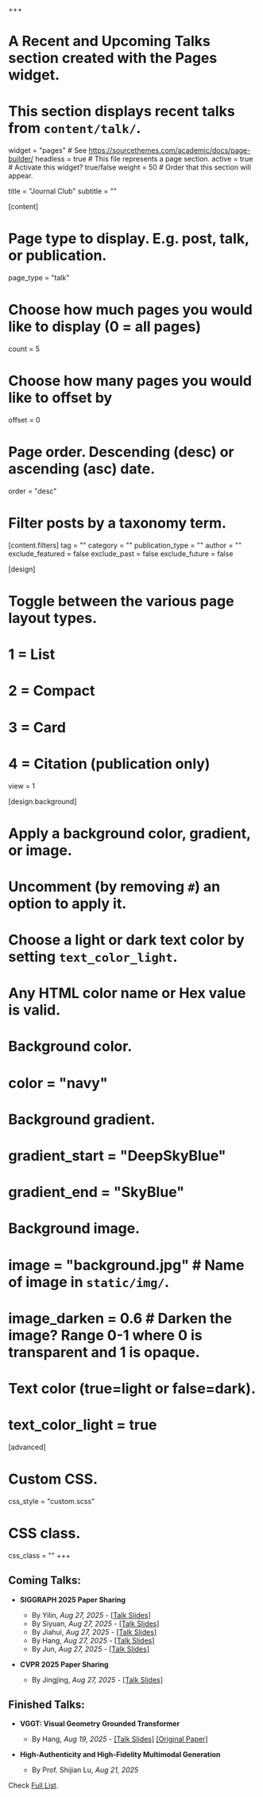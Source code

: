 +++
# A Recent and Upcoming Talks section created with the Pages widget.
# This section displays recent talks from `content/talk/`.

widget = "pages"  # See https://sourcethemes.com/academic/docs/page-builder/
headless = true  # This file represents a page section.
active = true  # Activate this widget? true/false
weight = 50  # Order that this section will appear.

title = "Journal Club"
subtitle = ""

[content]
  # Page type to display. E.g. post, talk, or publication.
  page_type = "talk"
  
  # Choose how much pages you would like to display (0 = all pages)
  count = 5
  
  # Choose how many pages you would like to offset by
  offset = 0

  # Page order. Descending (desc) or ascending (asc) date.
  order = "desc"

  # Filter posts by a taxonomy term.
  [content.filters]
    tag = ""
    category = ""
    publication_type = ""
    author = ""
    exclude_featured = false
    exclude_past = false
    exclude_future = false
    
[design]
  # Toggle between the various page layout types.
  #   1 = List
  #   2 = Compact
  #   3 = Card
  #   4 = Citation (publication only)
  view = 1
  
[design.background]
  # Apply a background color, gradient, or image.
  #   Uncomment (by removing `#`) an option to apply it.
  #   Choose a light or dark text color by setting `text_color_light`.
  #   Any HTML color name or Hex value is valid.

  # Background color.
  # color = "navy"
  
  # Background gradient.
  # gradient_start = "DeepSkyBlue"
  # gradient_end = "SkyBlue"
  
  # Background image.
  # image = "background.jpg"  # Name of image in `static/img/`.
  # image_darken = 0.6  # Darken the image? Range 0-1 where 0 is transparent and 1 is opaque.

  # Text color (true=light or false=dark).
  # text_color_light = true  
  
[advanced]
 # Custom CSS. 
 css_style = "custom.scss"
 # CSS class.
 css_class = ""
+++

## Coming Talks:
- **SIGGRAPH 2025 Paper Sharing**
  - By Yilin, *Aug 27, 2025* - [[Talk Slides]](/talk_slides/20250827_SIGGRAPH_Yilin.pptx)
  - By Siyuan, *Aug 27, 2025* - [[Talk Slides]](/talk_slides/20250827_SIGGRAPH_Siyuan.pdf)
  - By Jiahui, *Aug 27, 2025* - [[Talk Slides]](/talk_slides/20250827_SIGGRAPH_Jiahui.pptx)
  - By Hang, *Aug 27, 2025* - [[Talk Slides]](/talk_slides/20250827_SIGGRAPH_Hang.pptx)
  - By Jun, *Aug 27, 2025* - [[Talk Slides]](/talk_slides/20250827_SIGGRAPH_Jun.pptx)

- **CVPR 2025 Paper Sharing**
  - By Jingjing, *Aug 27, 2025* - [[Talk Slides]](/talk_slides/20250819_Jingjing_CVPR2025papersharing.pptx)

## Finished Talks:
- **VGGT: Visual Geometry Grounded Transformer**
  - By Hang, *Aug 19, 2025* - [[Talk Slides]](/talk_slides/20250819_Hang_VGGT.pptx) [[Original Paper]](https://openaccess.thecvf.com/content/CVPR2025/papers/Wang_VGGT_Visual_Geometry_Grounded_Transformer_CVPR_2025_paper.pdf)

- **High-Authenticity and High-Fidelity Multimodal Generation**
  - By Prof. Shijian Lu, *Aug 21, 2025*





Check [Full List](/talk).
